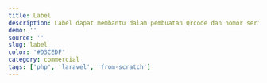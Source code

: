 ```yaml
---
title: Label
description: Label dapat membantu dalam pembuatan Qrcode dan nomor seri produk, yang digunakan untuk mengetahui keaslian produk.
demo: ''
source: ''
slug: label
color: '#D3CEDF'
category: commercial
tags: ['php', 'laravel', 'from-scratch']
---
```

